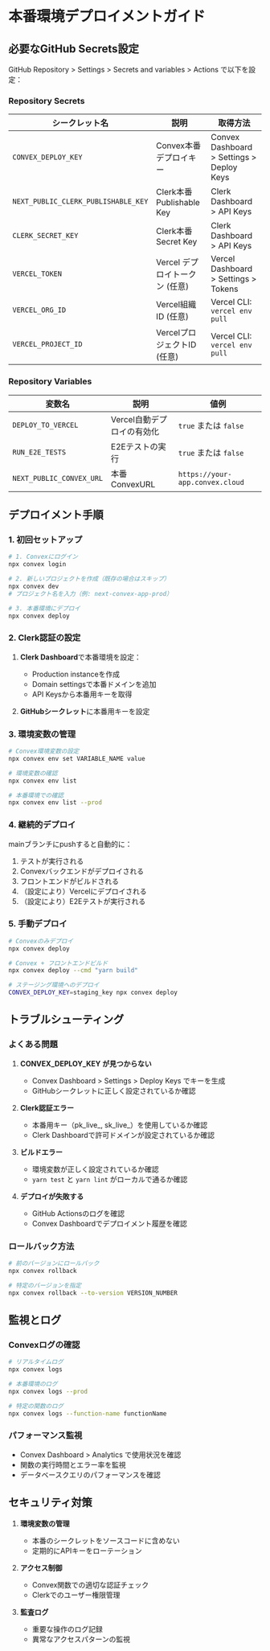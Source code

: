 # 本番環境デプロイメントガイド

## 必要なGitHub Secrets設定

GitHub Repository > Settings > Secrets and variables > Actions で以下を設定：

### **Repository Secrets**

| シークレット名 | 説明 | 取得方法 |
|---|---|---|
| `CONVEX_DEPLOY_KEY` | Convex本番デプロイキー | Convex Dashboard > Settings > Deploy Keys |
| `NEXT_PUBLIC_CLERK_PUBLISHABLE_KEY` | Clerk本番Publishable Key | Clerk Dashboard > API Keys |
| `CLERK_SECRET_KEY` | Clerk本番Secret Key | Clerk Dashboard > API Keys |
| `VERCEL_TOKEN` | Vercel デプロイトークン (任意) | Vercel Dashboard > Settings > Tokens |
| `VERCEL_ORG_ID` | Vercel組織ID (任意) | Vercel CLI: `vercel env pull` |
| `VERCEL_PROJECT_ID` | VercelプロジェクトID (任意) | Vercel CLI: `vercel env pull` |

### **Repository Variables**

| 変数名 | 説明 | 値例 |
|---|---|---|
| `DEPLOY_TO_VERCEL` | Vercel自動デプロイの有効化 | `true` または `false` |
| `RUN_E2E_TESTS` | E2Eテストの実行 | `true` または `false` |
| `NEXT_PUBLIC_CONVEX_URL` | 本番ConvexURL | `https://your-app.convex.cloud` |

## デプロイメント手順

### 1. **初回セットアップ**

```bash
# 1. Convexにログイン
npx convex login

# 2. 新しいプロジェクトを作成（既存の場合はスキップ）
npx convex dev
# プロジェクト名を入力（例: next-convex-app-prod）

# 3. 本番環境にデプロイ
npx convex deploy
```

### 2. **Clerk認証の設定**

1. **Clerk Dashboard**で本番環境を設定：
   - Production instanceを作成
   - Domain settingsで本番ドメインを追加
   - API Keysから本番用キーを取得

2. **GitHubシークレット**に本番用キーを設定

### 3. **環境変数の管理**

```bash
# Convex環境変数の設定
npx convex env set VARIABLE_NAME value

# 環境変数の確認
npx convex env list

# 本番環境での確認
npx convex env list --prod
```

### 4. **継続的デプロイ**

mainブランチにpushすると自動的に：
1. テストが実行される
2. Convexバックエンドがデプロイされる
3. フロントエンドがビルドされる
4. （設定により）Vercelにデプロイされる
5. （設定により）E2Eテストが実行される

### 5. **手動デプロイ**

```bash
# Convexのみデプロイ
npx convex deploy

# Convex + フロントエンドビルド
npx convex deploy --cmd "yarn build"

# ステージング環境へのデプロイ
CONVEX_DEPLOY_KEY=staging_key npx convex deploy
```

## トラブルシューティング

### **よくある問題**

1. **CONVEX_DEPLOY_KEY が見つからない**
   - Convex Dashboard > Settings > Deploy Keys でキーを生成
   - GitHubシークレットに正しく設定されているか確認

2. **Clerk認証エラー**
   - 本番用キー（pk_live_, sk_live_）を使用しているか確認
   - Clerk Dashboardで許可ドメインが設定されているか確認

3. **ビルドエラー**
   - 環境変数が正しく設定されているか確認
   - `yarn test` と `yarn lint` がローカルで通るか確認

4. **デプロイが失敗する**
   - GitHub Actionsのログを確認
   - Convex Dashboardでデプロイメント履歴を確認

### **ロールバック方法**

```bash
# 前のバージョンにロールバック
npx convex rollback

# 特定のバージョンを指定
npx convex rollback --to-version VERSION_NUMBER
```

## 監視とログ

### **Convexログの確認**

```bash
# リアルタイムログ
npx convex logs

# 本番環境のログ
npx convex logs --prod

# 特定の関数のログ
npx convex logs --function-name functionName
```

### **パフォーマンス監視**

- Convex Dashboard > Analytics で使用状況を確認
- 関数の実行時間とエラー率を監視
- データベースクエリのパフォーマンスを確認

## セキュリティ対策

1. **環境変数の管理**
   - 本番のシークレットをソースコードに含めない
   - 定期的にAPIキーをローテーション

2. **アクセス制御**
   - Convex関数での適切な認証チェック
   - Clerkでのユーザー権限管理

3. **監査ログ**
   - 重要な操作のログ記録
   - 異常なアクセスパターンの監視